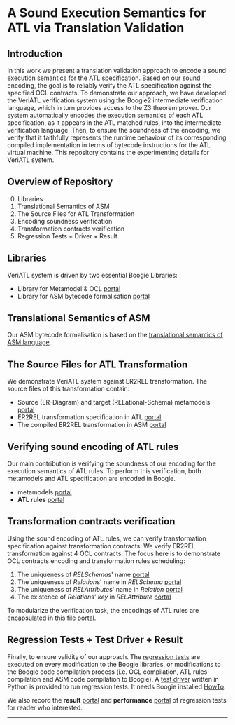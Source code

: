 A Sound Execution Semantics for ATL via Translation Validation
=======

Introduction
------
In this work we present a translation validation approach to encode a sound execution semantics for the ATL specification. Based on our sound encoding, the goal is to reliably verify the ATL specification against the specified OCL contracts. To demonstrate our approach, we have developed the VeriATL verification system using the Boogie2 intermediate verification language, which in turn provides access to the Z3 theorem prover. Our system automatically encodes the execution semantics of each ATL specification, as it appears in the ATL matched rules, into the intermediate verification language. Then, to ensure the soundness of the encoding, we verify that it faithfully represents the runtime behaviour of its corresponding compiled implementation in terms of bytecode instructions for the ATL virtual machine. This repository contains the experimenting details for VeriATL system.


Overview of Repository
------
0. Libraries
1. Translational Semantics of ASM
2. The Source Files for ATL Transformation
3. Encoding soundness verification
4. Transformation contracts verification
5. Regression Tests + Driver + Result


Libraries
------
VeriATL system is driven by two essential Boogie Libraries:
- Library for Metamodel & OCL [portal](https://github.com/VeriATL/VeriATL/blob/master/Prelude/LibOCL.bpl)
- Library for ASM bytecode formalisation [portal](https://github.com/VeriATL/VeriATL/blob/master/Prelude/Instr.bpl)


Translational Semantics of ASM
------
Our ASM bytecode formalisation is based on the [translational semantics of ASM language](https://github.com/VeriATL/VeriATL/blob/master/Doc/semantics.pdf).


The Source Files for ATL Transformation
------
We demonstrate VeriATL system against ER2REL transformation. The source files of this transformation contain:
- Source (ER-Diagram) and target (RELational-Schema) metamodels [portal](https://github.com/VeriATL/VeriATL/tree/master/Sources)
- ER2REL transformation specification in ATL [portal](https://github.com/VeriATL/VeriATL/blob/master/Sources/er2rel.atl)
- The compiled ER2REL transformation in ASM [portal](https://github.com/VeriATL/VeriATL/blob/master/Sources/er2rel.asm)

Verifying sound encoding of ATL rules
------
Our main contribution is verifying the soundness of our encoding for the execution semantics of ATL rules. To perform this verification, both metamodels and ATL specification are encoded in Boogie.
- metamodels [portal](https://github.com/VeriATL/VeriATL/blob/master/Prelude/Metamodels.bpl)
- **ATL rules** [portal](https://github.com/VeriATL/VeriATL/tree/master/ATL_Rule_Encoding)


Transformation contracts verification
------
Using the sound encoding of ATL rules, we can verify transformation specification against transformation contracts. We verify ER2REL transformation against 4 OCL contracts. The focus here is to demonstrate OCL contracts encoding and transformation rules scheduling:

1. The uniqueness of *RELSchema*s' name [portal](https://github.com/VeriATL/VeriATL/blob/master/ATL_Correctness/ER2REL_Correctness_post1.bpl)
2. The uniqueness of *Relation*s' name in *RELSchema* [portal](https://github.com/VeriATL/VeriATL/blob/master/ATL_Correctness/ER2REL_Correctness_post2.bpl)
3. The uniqueness of *RELAttribute*s' name in *Relation* [portal](https://github.com/VeriATL/VeriATL/blob/master/ATL_Correctness/ER2REL_Correctness_post3.bpl)
4. The existence of *Relation*s' *key* in *RELAttribute* [portal](https://github.com/VeriATL/VeriATL/blob/master/ATL_Correctness/ER2REL_Correctness_post4.bpl)

To modularize the verification task, the encodings of ATL rules are encapsulated in this file [portal](https://github.com/VeriATL/VeriATL/blob/master/Prelude/ATLRules.whole.bpl).


Regression Tests + Test Driver + Result
------
Finally, to ensure validity of our approach. The [regression tests](https://github.com/VeriATL/VeriATL/tree/master/UnitTesting) are executed on every modification to the Boogie libraries, or modifications to the Boogie code compilation process (i.e. OCL compilation, ATL rules compilation and ASM code compilation to Boogie). A [test driver](https://github.com/VeriATL/VeriATL/blob/master/UnitTesting/testDriver.py) written in Python is provided to run regression tests. It needs Boogie installed [HowTo](https://boogie.codeplex.com/wikipage?title=Binaries).

We also record the **result** [portal](https://github.com/VeriATL/VeriATL/blob/master/UnitTesting/RegressionResult.txt) and **performance** [portal](https://github.com/VeriATL/VeriATL/tree/master/UnitTesting/PerformanceData) of regression tests for reader who interested.


------


